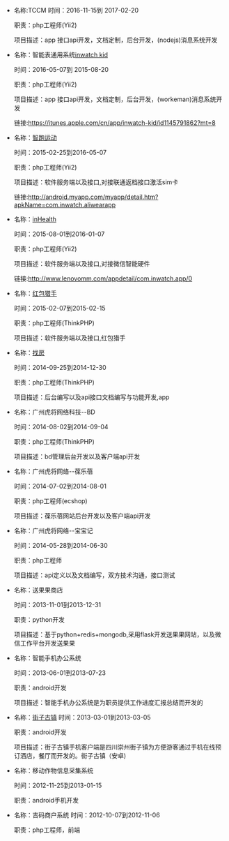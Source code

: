 *   名称:TCCM
    时间：2016-11-15到 2017-02-20

    职责：php工程师(Yii2)

    项目描述：app 接口api开发，文档定制，后台开发，(nodejs)消息系统开发


*   名称：智能表通用系统[inwatch kid](https://itunes.apple.com/cn/app/inwatch-kid/id1145791862?mt=8)

    时间：2016-05-07到 2015-08-20

    职责：php工程师(Yii2)

    项目描述：app 接口api开发，文档定制，后台开发，(workeman)消息系统开发

    链接:https://itunes.apple.com/cn/app/inwatch-kid/id1145791862?mt=8

*   名称：[智跑运动](http://android.myapp.com/myapp/detail.htm?apkName=com.inwatch.aliwearapp)

    时间：2015-02-25到2016-05-07

    职责：php工程师(Yii2)

    项目描述：软件服务端以及接口,对接联通返档接口激活sim卡

    链接:http://android.myapp.com/myapp/detail.htm?apkName=com.inwatch.aliwearapp

*   名称：[inHealth](http://www.lenovomm.com/appdetail/com.inwatch.app/0)

    时间：2015-08-01到2016-01-07

    职责：php工程师(Yii2)

    项目描述：软件服务端以及接口,对接微信智能硬件

    链接:http://www.lenovomm.com/appdetail/com.inwatch.app/0

*   名称：[红包猎手](http://shouji.baidu.com/soft/item?docid=7925036&from=as&f=search_app_%E7%BA%A2%E5%8C%85%E7%8C%8E%E6%89%8B%40list_1_image%401%40header_app_input)

    时间：2015-02-07到2015-02-15

    职责：php工程师(ThinkPHP)

    项目描述：软件服务端以及接口,红包猎手

*   名称：[找房](http://zhushou.360.cn/detail/index/soft_id/2569898?recrefer=SE_D_%E6%89%BE%E6%88%BF)

    时间：2014-09-25到2014-12-30

    职责：php工程师(ThinkPHP)

    项目描述：后台编写以及api接口文档编写与功能开发,app


*   名称：广州虎将网络科技--BD

    时间：2014-08-02到2014-09-04

    职责：php工程师(ThinkPHP)

    项目描述：bd管理后台开发以及客户端api开发

*   名称：广州虎将网络--葆乐蓓

    时间：2014-07-02到2014-08-01

    职责：php工程师(ecshop)

    项目描述：葆乐蓓网站后台开发以及客户端api开发

*   名称：广州虎将网络--宝宝记

    时间：2014-05-28到2014-06-30

    职责：php工程师

    项目描述：api定义以及文档编写，双方技术沟通，接口测试

*   名称：送果果商店

    时间：2013-11-01到2013-12-31

    职责：python开发

    项目描述：基于python+redis+mongodb,采用flask开发送果果网站，以及微信工作平台开发送果果

*   名称：智能手机办公系统

    时间：2013-06-01到2013-07-23

    职责：android开发

    项目描述：智能手机办公系统是为职员提供工作进度汇报总结而开发的

*   名称：[街子古镇](http://www.cdjzgz.com/AncientTown.apk)
    时间：2013-03-01到2013-03-05

    职责：android开发

    项目描述：街子古镇手机客户端是四川崇州街子镇为方便游客通过手机在线预订酒店，餐厅而开发的。街子古镇（安卓)

*   名称：移动作物信息采集系统

    时间：2012-11-25到2013-01-15

    职责：android手机开发

*   名称：吉码商户系统
    时间：2012-10-07到2012-11-06

    职责：php工程师，前端


